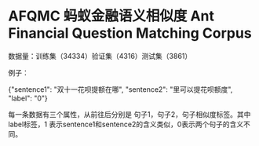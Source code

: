 # AFQMC 蚂蚁金融语义相似度 Ant Financial Question Matching Corpus

数据量：训练集（34334）验证集（4316）测试集（3861）

例子：

{"sentence1": "双十一花呗提额在哪", "sentence2": "里可以提花呗额度", "label": "0"}

每一条数据有三个属性，从前往后分别是 句子1，句子2，句子相似度标签。其中label标签，1 表示sentence1和sentence2的含义类似，0表示两个句子的含义不同。
